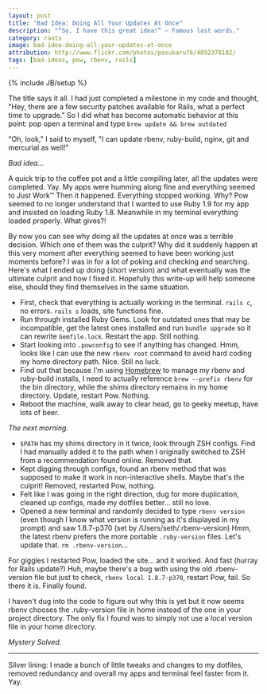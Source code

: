 ```yaml
---
layout: post
title: "Bad Idea: Doing All Your Updates At Once"
description: "“So, I have this great idea!” – Famous last words."
category: rants
image: bad-idea-doing-all-your-updates-at-once
attribution: http://www.flickr.com/photos/pasukaru76/4892378102/
tags: [bad-ideas, pow, rbenv, rails]
---
```

{% include JB/setup %}

The title says it all. I had just completed a milestone in my code and thought, "Hey, there are a
few security patches available for Rails, what a perfect time to upgrade." So I did what has become
automatic behavior at this point: pop open a terminal and type `brew update && brew outdated`

"Oh, look," I said to myself, "I can update rbenv, ruby-build, nginx, git and mercurial as well!"

_Bad idea..._

A quick trip to the coffee pot and a little compiling later, all the updates were completed. Yay. My
apps were humming along fine and everything seemed to Just Work™ Then it happened. Everything
stopped working. Why? Pow seemed to no longer understand that I wanted to use Ruby 1.9 for my app
and insisted on loading Ruby 1.8. Meanwhile in my terminal everything loaded properly. What gives?!

By now you can see why doing all the updates at once was a terrible decision. Which one of them was
the culprit? Why did it suddenly happen at this very moment after everything seemed to have been
working just moments before? I was in for a lot of poking and checking and searching. Here's what I
ended up doing (short version) and what eventually was the ultimate culprit and how I fixed it.
Hopefully this write-up will help someone else, should they find themselves in the same situation.

* First, check that everything is actually working in the terminal. `rails c`, no errors. `rails s`
  loads, site functions fine.
* Run through installed Ruby Gems. Look for outdated ones that may be incompatible, get the latest
  ones installed and run `bundle upgrade` so it can rewrite `Gemfile.lock`. Restart the app. Still
  nothing.
* Start looking into `.powconfig` to see if anything has changed. Hmm, looks like I can use the new
  `rbenv root` command to avoid hard coding my home directory path. Nice. Still no luck.
* Find out that because I'm using [Homebrew][] to manage my rbenv and ruby-build installs, I need to
  actually reference `brew --prefix rbenv` for the bin directory, while the shims directory remains
  in my home directory. Update, restart Pow. Nothing.
* Reboot the machine, walk away to clear head, go to geeky meetup, have lots of beer.

[homebrew]: http://mxcl.github.com/homebrew/

_The next morning._

* `$PATH` has my shims directory in it twice, look through ZSH configs. Find I had manually added it
  to the path when I originally switched to ZSH from a recommendation found online. Removed that.
* Kept digging through configs, found an rbenv method that was supposed to make it work in
  non-interactive shells. Maybe that's the culprit! Removed, restarted Pow, nothing.
* Felt like I was going in the right direction, dug for more duplication, cleaned up configs, made
  my dotfiles better... still no love.
* Opened a new terminal and randomly decided to type `rbenv version` (even though I know what
  version is running as it's displayed in my prompt) and saw
      1.8.7-p370 (set by /Users/seth/.rbenv-version)
  Hmm, the latest rbenv prefers the more portable `.ruby-version` files. Let's update that. `rm
  .rbenv-version`...

For giggles I restarted Pow, loaded the site... and it worked. And fast (hurray for Rails update?)
Huh, maybe there's a bug with using the old .rbenv-version file but just to check, `rbenv local
1.8.7-p370`, restart Pow, fail. So there it is. Finally found.

I haven't dug into the code to figure out why this is yet but it now seems rbenv chooses the
.ruby-version file in home instead of the one in your project directory. The only fix I found was to
simply not use a local version file in your home directory.

_Mystery Solved._

---

Silver lining: I made a bunch of little tweaks and changes to my dotfiles, removed redundancy and
overall my apps and terminal feel faster from it. Yay.

